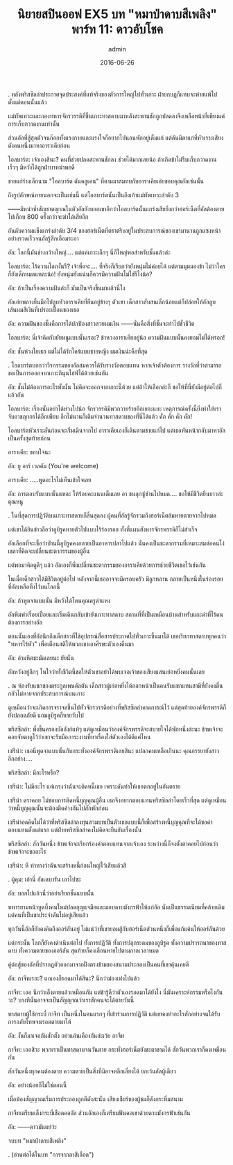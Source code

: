 ﻿---
title: 'นิยายสปินออฟ EX5 บท "หมาป่าดาบสีเพลิง" พาร์ท 11: ดาวอับโชค'
description: 'นิยายสปินออฟ EX5 บท "หมาป่าดาบสีเพลิง" พาร์ท 11: ดาวอับโชค'
date: 2016-06-26
image: "@assets/blog/EX5-26.webp"
imageAlt: re zero EX5 แปลไทย
categories: [ex5]
author: admin
tags: [rezeroex5]
hideToc: true
---
.
หลังพริสซิลล่าประกาศจุดประสงค์ที่แท้จริงของตัวการใหญ่ไปทั่วเกาะ ฝ่ายกบฏก็แทบจะพ่ายแพ้ไปตั้งแต่ตอนนั้นแล้ว

แม่ทัพเทวะและกองทหารจักรวรรดิที่ขึ้นเกาะทาสดาบมาหลังสะพานชักถูกปลดลงจึงเหลือหน้าที่เพียงแค่การเก็บกวาดงานเท่านั้น

ส่วนอัลที่สู้สุดตัวจนก๊อกทั้งแรงกายและแรงใจก็อยากไปนอนพักอยู่เต็มแก่ แต่ดันมีตาแก่ที่หัวเราะเสียงดังคนหนึ่งมาหาอาราเคียก่อน

โอลบาร์ต: เจ้าเองสินะ? คนที่ช่วยปลดสะพานชักลง ช่วยได้มากเลยน้อ ถ้าเกิดข้าไม่รีบเก็บกวาดงานเร็วๆ มีหวังได้ถูกฝ่าบาทฆ่าพอดี

ชายแก่ร่างเล็กนาม "โอลบาร์ต ดันคลูเคน" ที่ตามมาสมทบกับอาราเคียเอ่ยขอบคุณอัลเช่นนั้น

ถึงรูปลักษณ์ภายนอกจะเป็นเช่นนี้ แต่โอลบาร์ตนั้นเป็นถึงเก้าแม่ทัพเทวะลำดับ 3

――มิหนำซ้ำสัญชาตญาณในตัวอัลยังบอกเขาอีกว่าโอลบาร์ตนั้นแกร่งเสียยิ่งกว่าฮอร์เน็ตที่อัลต้องตายไปเกือบ 800 ครั้งกว่าจะฆ่าได้เสียอีก

อันดับความแข็งแกร่งลำดับ 3/4 ของฮอร์เน็ตที่ตราตรึงอยู่ในประสบการณ์ของเขามานานถูกแซงหน้าอย่างรวดเร็วจนอัลรู้สึกเอือมระอา

อัล: โลกนี้มันช่างกว้างใหญ่.... แต่แค่เกาะเล็กๆ นี่ก็ใหญ่พอสำหรับชั้นแล้วล่ะ

โอลบาร์ต: ไร้ความโลภงั้นรึ? เจ้าพึ่งจะ.... ที่จริงก็เรียกว่ายังหนุ่มไม่ค่อยได้ แต่ตามมุมมองข้า ไม่ว่าใครก็ยังเด็กหมดแหละน้อ! ยังหนุ่มยังแน่นก็ควรมีความฝันไม่ใช่รึไงน้อ?

อัล: ถ้าเป็นเรื่องความฝันล่ะก็ มันเป็นจริงขึ้นมาแล้วนี่ไง

อัลเอ่ยพลางยื่นมือไปลูบหัวอาราเคียที่ยืนอยู่ข้างๆ ตัวเขา เด็กสาวสับสนเล็กน้อยแต่ก็ปล่อยให้อัลลูบเส้นผมสีเงินที่เปรอะเปื้อนของเธอ

อัล: ความฝันของชั้นคือการได้ปกป้องสาวสวยผมเงิน ――นั่นคือสิ่งที่ชั้นจะทำไปชั่วชีวิต

โอลบาร์ต: นี่เจ้าคิดกับยัยหนูแบบนั้นเรอะ? ข้าหวงอาราเคียอยู่น้อ ความฝันแบบนั้นคงยอมไม่ได้หรอก!

อัล: ชั้นห่วงใยเธอ แต่ไม่ได้รักใคร่แบบชายหญิง ผมเงินน่ะคือที่สุด

.
โอลบาร์ตบอกว่าวีรกรรมของอัลสมควรได้รับรางวัลตอบแทน หากเจ้าตัวต้องการ รางวัลที่ว่าสามารถขอเป็นการออกจากเกาะกินุนไฮฟ์ได้ด้วยเช่นกัน

อัล: ชั้นไม่ต้องการอะไรทั้งนั้น ไม่คิดจะออกจากเกาะนี้ด้วย แต่ถ้าให้เลือกล่ะก็ ขอให้ที่นี่ยังมีอยู่ต่อไปก็แล้วกัน

โอลบาร์ต: เรื่องนั้นอย่าได้ห่วงไปน้อ จักรวรรดิมีพวกวายร้ายอีกเยอะแยะ เหตุการณ์ครั้งนี้ยิ่งทำให้เราจับอาชญากรได้อีกเพียบ อีกไม่นานก็เติมจำนวนทาสดาบของที่นี่ได้แล้ว คั่ก คั่ก คั่ก คั่ก!

โอลบาร์ตหัวเราะลั่นก่อนจะเริ่มเดินจากไป อาราเคียเองก็เดินตามชายแก่ไป แต่เธอหันหน้ากลับมาหาอัลเป็นครั้งสุดท้ายก่อน

อาราเคีย: ขอบใจนะ

อัล: ยู อาร์ เวลคัม (You're welcome)

อาราเคีย: .....พูดอะไรไม่เห็นเข้าใจเลย

อัล: การตอบรับแบบนั้นแหละ ให้ร้อยคะแนนเต็มเลย อา ขนลุกซู่ซ่านไปหมด.... ขอให้มีชีวิตยืนยาวล่ะ คุณหนู

.
ในที่สุดการปฏิวัติบนเกาะทาสดาบก็สิ้นสุดลง ผู้คนที่อัลรู้จักรวมถึงฮอร์เน็ตล้มหายตายจากไปหมด

แต่เขาได้ยินข่าวลือว่าอูบิรูคหายตัวไปแบบไร้ร่องรอย ทั้งที่แผนสังหารจักรพรรดิก็ไม่สำเร็จ

อัลเลือกที่จะเชื่อว่าป่านนี้อูบิรูคคงกลายเป็นอาหารปลาไปแล้ว นั่นคงเป็นชะตากรรมที่เหมาะสมต่อคนโง่เขลาที่คิดจะเปลี่ยนชะตากรรมของผู้อื่น

แต่พอมาคิดดูดีๆ แล้ว อัลเองก็พึ่งเปลี่ยนชะตากรรมของอาราเคียด้วยการช่วยชีวิตเธอไว้เช่นกัน

ในเมื่อเด็กสาวได้มีชีวิตอยู่ต่อไป หลังจากนี้เธออาจจะมีครอบครัว มีลูกหลาน กลายเป็นหนึ่งในร่องรอยที่อัลเหลือทิ้งไว้บนโลกนี้

อัล: ถ้าพูดจาแบบนั้น มีหวังได้โดนคุณครูด่าแหง

อัลพึมพำเรื่อยเปื่อยและเริ่มเดินกลับเข้ายังเกาะทาสดาบ สถานที่ที่เป็นเหมือนบ้านสำหรับแกะดำที่ไร้คนต้องการอย่างอัล

ตอนนั้นเองที่อัลนึกถึงเด็กสาวที่ใช้อุปกรณ์สื่อสารประกาศไปทั่วเกาะขึ้นมาได้ เธอเรียกทาสดาบทุกคนว่า "ทหารไร้หัว" เพื่อเตือนสติให้พวกเขาเอาศีรษะตัวเองคืนมา

อัล: อำมหิตชะมัดเลยนะ ยัยนั่น

อัลหวังอยู่ลึกๆ ในใจว่าทั้งชีวิตนี้ขอให้ตัวเขาอย่าได้พบเจอเจ้าของเสียงแสนเย่อหยิ่งคนนั้นเลย

.
ณ ห้องรับแขกของตระกูลเพนดัลตัน เด็กสาวผู้เย่อหยิ่งได้ออกหน้าเป็นคนรับแขกแทนสามีที่ยังคงตื่นกลัวไม่หายจากประสบการณ์บนเกาะ

ดูเหมือนว่าจะเกิดการจราจลขึ้นไปทั่วจักรวรรดิอย่างที่พริสซิลล่าคาดการณ์ไว้ แต่สุดท้ายองค์จักรพรรดิก็ยังปลอดภัยดี แถมอูบิรูคก็หายวับไป

พริสซิลล่า: พึ่งขึ้นครองบัลลังก์แท้ๆ แต่ดูเหมือนว่าองค์จักรพรรดิจะสบายใจได้พักหนึ่งล่ะนะ ข้าพเจ้าจะคอยจับตาดูไว้ว่าเขาจะรับมือภาระงานที่หาเรื่องใส่ตัวเองได้ดีแค่ไหน

เซรีน่า: เธอนี่พูดจาแบบนั้นกับกระทั่งองค์จักรพรรดิเลยสินะ แปลกคนเหลือเกินนะ คุณภรรยายังสาว อีกอย่าง....

พริสซิลล่า: มีอะไรหรือ?

เซรีน่า: ไม่มีอะไร แค่เกรงว่าฉันจะติดหนี้เธอ เพราะดันทำให้เธอตกอยู่ในอันตราย

เซรีน่า ดราคอย ไม่ชอบการติดหนี้บุญคุณผู้อื่น เธอจึงอยากตอบแทนพริสซิลล่าโดยเร็วที่สุด แต่ดูเหมือนว่าหนี้บุญคุณนั้นจะต้องติดค้างกันไปสักพักก่อน

เซรีน่าอดคิดไม่ได้ว่าที่พริสซิลล่าลงทุนสวมบทเป็นตัวเธอแบบนี้ก็เพื่อสร้างหนี้บุญคุณที่จะได้ขอค่าตอบแทนตั้งแต่แรก แต่ฝ่ายพริสซิลล่าคงไม่คิดจะยืนยันเรื่องนั้น

พริสซิลล่า: สักวันหนึ่ง ข้าพเจ้าจะเรียกร้องค่าตอบแทนจากเจ้าเอง ระหว่างนี้ก็จงตั้งตาคอยไปก่อนว่าข้าพเจ้าจะขออะไร

เซรีน่า: หึ ท่าทางว่าฉันจะสร้างหนี้ก่อนใหญ่ไว้เสียแล้วสิ

.
ผู้คุม: เอ้านี่ อัลเดบารัน เอาไปซะ

อัล: บอกไปแล้วนี่ว่าอย่าเรียกชั้นแบบนั้น

ทหารยามหน้าบูดบึ้งคนใหม่ปลดกุญแจมือและมอบดาบมังกรฟ้าให้แก่อัล นั่นเป็นธรรมเนียมที่คล้ายเดิมแต่คนที่เป็นขาประจำดันไม่อยู่เสียแล้ว

ทุกวันนี้อัลก็ยังคงคิดถึงออร์ลันอยู่ ไม่แน่ว่าที่เขายอมสู้กับฮอร์เน็ตส่วนหนึ่งก็เพื่อแก้แค้นให้ออร์ลันด้วย

แต่กระนั้น โลกก็ยังคงดำเนินต่อไป ทั้งการปฏิวัติ ทั้งการปลุกระดมของอูบิรูค ทั้งความปรารถนาของทาสดาบ ทั้งความตายของออร์ลัน สุดท้ายก็คงเลือนหายไปตามกาลเวลาหมด

คู่ต่อสู้ของอัลที่ปรากฏตัวออกมาจากฝั่งตรงข้ามของสนามประลองเป็นคนที่เขาคุ้นเคยดี

อัล: กาจีทเรอะ? แกเองก็รอดมาได้สินะ? นึกว่าม่องเท่งไปแล้ว

กาจีท: เออ นึกว่าเอ็งตายแล้วเหมือนกัน แต่ข้ารู้ดีว่าตัวเองรอดมาได้ยังไง นี่มันเคราะห์กรรมหรือไงกันวะ? บางทีนั่นอาจจะเป็นสัญญาณว่าเราสักคนจะได้ตายวันนี้

ทาสดาบผู้ใช้กระบี่ กาจีท เป็นหนึ่งในคนแรกๆ ที่เข้าร่วมการปฏิวัติ แต่เขาคงทำอะไรสักอย่างจนได้รับการอภัยโทษจนรอดตายมาได้

อัล: งั้นก็มาเจอกันสักตั้ง อย่าแค้นเคืองกันล่ะเว้ย กาจีท

กาจีท: เออสิวะ พวกเราเป็นทาสดาบจนวันตาย กระทั่งฮอร์เน็ตยังชะตาขาดได้ สักวันพวกเราก็คงเหมือนกัน

สักวันหนึ่งทุกคนต้องตาย ความตายเป็นสิ่งที่มิอาจหลีกเลี่ยงได้ ยกเว้นอัลผู้เดียว

อัล: อย่างน้อยก็ไม่ใช่ตอนนี้

เมื่อฆ้องสัญญาณเริ่มการประลองถูกตีดังสะนั่น เสียงเชียร์ของผู้ชมก็ดังกระหึ่มสนาม

กาจีทเตรียมเล็งกระบี่เชือดคออัล ส่วนอัลเองก็เตรียมฟันคอเขาด้วยดาบมังกรฟ้าเช่นกัน

อัล: ――ดาวมันแย่ว่ะ

จบบท "หมาป่าดาบสีเพลิง"

.
(อ่านต่อได้ในบท "การจากลาสีเลือด")
